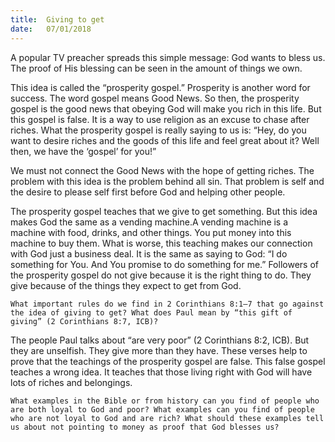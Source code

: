 ```yaml
---
title:  Giving to get
date:   07/01/2018
---
```


A popular TV preacher spreads this simple message: God wants to bless us. The proof of His blessing can be seen in the amount of things we own. 

This idea is called the “prosperity gospel.” Prosperity is another word for success. The word gospel means Good News. So then, the prosperity gospel is the good news that obeying God will make you rich in this life. But this gospel is false. It is a way to use religion as an excuse to chase after riches. What the prosperity gospel is really saying to us is: “Hey, do you want to desire riches and the goods of this life and feel great about it? Well then, we have the ‘gospel’ for you!” 

We must not connect the Good News with the hope of getting riches. The problem with this idea is the problem behind all sin. That problem is self and the desire to please self first before God and helping other people. 

The prosperity gospel teaches that we give to get something. But this idea makes God the same as a vending machine.A vending machine is a machine with food, drinks, and other things. You put money into this machine to buy them. What is worse, this teaching makes our connection with God just a business deal. It is the same as saying to God: “I do something for You. And You promise to do something for me.” Followers of the prosperity gospel do not give because it is the right thing to do. They give because of the things they expect to get from God. 

`What important rules do we find in 2 Corinthians 8:1–7 that go against the idea of giving to get? What does Paul mean by “this gift of giving” (2 Corinthians 8:7, ICB)?` 

The people Paul talks about “are very poor” (2 Corinthians 8:2, ICB). But they are unselfish. They give more than they have. These verses help to prove that the teachings of the prosperity gospel are false. This false gospel teaches a wrong idea. It teaches that those living right with God will have lots of riches and belongings. 

`What examples in the Bible or from history can you find of people who are both loyal to God and poor? What examples can you find of people who are not loyal to God and are rich? What should these examples tell us about not pointing to money as proof that God blesses us?`